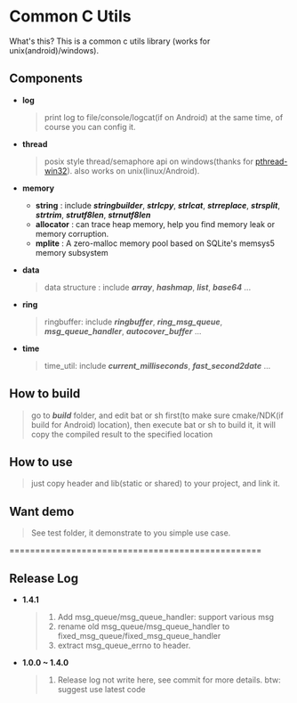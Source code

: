 # Common C Utils
  What's this?  This is a common c utils library (works for unix(android)/windows).

## Components
* **log**
  > print log to file/console/logcat(if on Android) at the same time, of course you can config it.

* **thread**
  > posix style thread/semaphore api on windows(thanks for [pthread-win32](https://sourceforge.net/projects/pthreads4w/)). also works on unix(linux/Android).

* **memory**
   *  **string** : include ***stringbuilder***, ***strlcpy***, ***strlcat***, ***strreplace***, ***strsplit***, ***strtrim***, ***strutf8len***, ***strnutf8len***
   *  **allocator** : can trace heap memory, help you find memory leak or memory corruption.
   *  **mplite** : A zero-malloc memory pool based on SQLite's memsys5 memory subsystem

* **data**
  > data structure : include ***array***, ***hashmap***, ***list***, ***base64*** ...

* **ring**
  > ringbuffer: include ***ringbuffer***, ***ring_msg_queue***, ***msg_queue_handler***, ***autocover_buffer*** ...

* **time**
  > time_util: include ***current_milliseconds***, ***fast_second2date*** ...

## How to build
  > go to ***build***  folder, and edit bat or sh first(to make sure cmake/NDK(if build for Android) location), then execute bat or sh to build it, it will copy the compiled result to the specified location

## How to use
  > just copy header and lib(static or shared) to your project, and link it.

## Want demo
  > See test folder, it demonstrate to you simple use case.

=================================================
## Release Log

* **1.4.1**
  > 1. Add msg_queue/msg_queue_handler: support various msg
  > 2. rename old msg_queue/msg_queue_handler to fixed_msg_queue/fixed_msg_queue_handler
  > 3. extract msg_queue_errno to header.

* **1.0.0 ~ 1.4.0**
  > 1. Release log not write here, see commit for more details. btw: suggest use latest code


